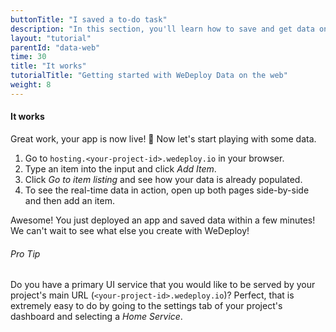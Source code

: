 ```yaml
---
buttonTitle: "I saved a to-do task"
description: "In this section, you'll learn how to save and get data on the web using the WeDeploy API Client."
layout: "tutorial"
parentId: "data-web"
time: 30
title: "It works"
tutorialTitle: "Getting started with WeDeploy Data on the web"
weight: 8
---
```


#### It works

Great work, your app is now live! 🚀 Now let's start playing with some data.

1. Go to `hosting.<your-project-id>.wedeploy.io` in your browser.
2. Type an item into the input and click _Add Item_.
3. Click _Go to item listing_ and see how your data is already populated.
4. To see the real-time data in action, open up both pages side-by-side and then add an item.

Awesome! You just deployed an app and saved data within a few minutes! We can't wait to see what else you create with WeDeploy! 


<aside>

###### <span class="icon-16-star"></span> Pro Tip

Do you have a primary UI service that you would like to be served by your project's main URL (`<your-project-id>.wedeploy.io`)? Perfect, that is extremely easy to do by going to the settings tab of your project's dashboard and selecting a _Home Service_.

</aside>
